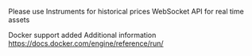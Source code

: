 Please use Instruments for historical prices
WebSocket API for real time assets


Docker support added
Additional information 
https://docs.docker.com/engine/reference/run/
